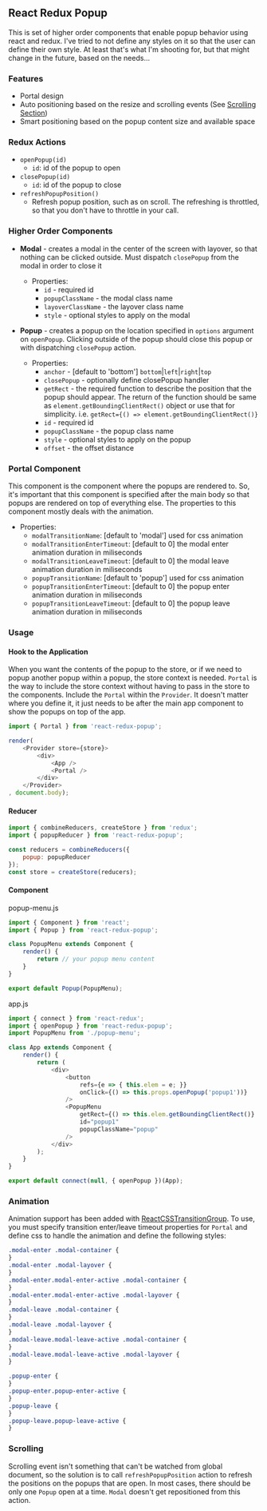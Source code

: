 ## React Redux Popup

This is set of higher order components that enable popup behavior using react and redux.  I've tried to not define any styles on it so that the user can define their own style.  At least that's what I'm shooting for, but that might change in the future, based on the needs...

### Features
 - Portal design
 - Auto positioning based on the resize and scrolling events (See [Scrolling Section](https://github.com/ryank109/react-redux-popup#scrolling))
 - Smart positioning based on the popup content size and available space

### Redux Actions
 - `openPopup(id)`
    - `id`: id of the popup to open
 - `closePopup(id)`
    - `id`: id of the popup to close
 - `refreshPopupPosition()`
    - Refresh popup position, such as on scroll. The refreshing is throttled, so that you don't have to throttle in your call.

### Higher Order Components
 - **Modal** - creates a modal in the center of the screen with layover, so that nothing can be clicked outside.  Must dispatch `closePopup` from the modal in order to close it
   - Properties:
     - `id` - required id
     - `popupClassName` - the modal class name
     - `layoverClassName` - the layover class name
     - `style` - optional styles to apply on the modal

 - **Popup** - creates a popup on the location specified in `options` argument on `openPopup`.  Clicking outside of the popup should close this popup or with dispatching `closePopup` action.
   - Properties:
     - `anchor` - [default to 'bottom'] `bottom`|`left`|`right`|`top`
     - `closePopup` - optionally define closePopup handler
     - `getRect` - the required function to describe the position that the popup should appear. The return of the function should be same as `element.getBoundingClientRect()` object or use that for simplicity. i.e. `getRect={() => element.getBoundingClientRect()}`
     - `id` - required id
     - `popupClassName` - the popup class name
     - `style` - optional styles to apply on the popup
     - `offset` - the offset distance

### Portal Component
This component is the component where the popups are rendered to.  So, it's important that this component is specified after the main body so that popups are rendered on top of everything else.  The properties to this component mostly deals with the animation.

 - Properties:
   - `modalTransitionName`: [default to 'modal'] used for css animation
   - `modalTransitionEnterTimeout`: [default to 0] the modal enter animation duration in miliseconds
   - `modalTransitionLeaveTimeout`: [default to 0] the modal leave animation duration in miliseconds
   - `popupTransitionName`: [default to 'popup'] used for css animation
   - `popupTransitionEnterTimeout`: [default to 0] the popup enter animation duration in miliseconds
   - `popupTransitionLeaveTimeout`: [default to 0] the popup leave animation duration in miliseconds

### Usage

#### Hook to the Application
When you want the contents of the popup to the store, or if we need to popup another popup within a popup, the store context is needed. `Portal` is the way to include the store context without having to pass in the store to the components. Include the `Portal` within the `Provider`. It doesn't matter where you define it, it just needs to be after the main app component to show the popups on top of the app.

```javascript
import { Portal } from 'react-redux-popup';

render(
    <Provider store={store}>
        <div>
            <App />
            <Portal />
        </div>
    </Provider>
, document.body);
```

#### Reducer
```javascript
import { combineReducers, createStore } from 'redux';
import { popupReducer } from 'react-redux-popup';

const reducers = combineReducers({
    popup: popupReducer
});
const store = createStore(reducers);
```

#### Component

popup-menu.js
```javascript
import { Component } from 'react';
import { Popup } from 'react-redux-popup';

class PopupMenu extends Component {
    render() {
        return // your popup menu content
    }
}

export default Popup(PopupMenu);
```

app.js
```javascript
import { connect } from 'react-redux';
import { openPopup } from 'react-redux-popup';
import PopupMenu from './popup-menu';

class App extends Component {
    render() {
        return (
            <div>
                <button
                    refs={e => { this.elem = e; }}
                    onClick={() => this.props.openPopup('popup1'))}
                />
                <PopupMenu
                    getRect={() => this.elem.getBoundingClientRect()}
                    id="popup1"
                    popupClassName="popup"
                />
            </div>
        );
    }
}

export default connect(null, { openPopup })(App);
```

### Animation

Animation support has been added with [ReactCSSTransitionGroup](https://facebook.github.io/react/docs/animation.html).
To use, you must specify transition enter/leave timeout properties for `Portal` and define css to handle the animation and define the following styles:

```css
.modal-enter .modal-container {
}
.modal-enter .modal-layover {
}
.modal-enter.modal-enter-active .modal-container {
}
.modal-enter.modal-enter-active .modal-layover {
}
.modal-leave .modal-container {
}
.modal-leave .modal-layover {
}
.modal-leave.modal-leave-active .modal-container {
}
.modal-leave.modal-leave-active .modal-layover {
}

.popup-enter {
}
.popup-enter.popup-enter-active {
}
.popup-leave {
}
.popup-leave.popup-leave-active {
}
```

### Scrolling

Scrolling event isn't something that can't be watched from global document, so the solution is to call `refreshPopupPosition` action to refresh the positions on the popups that are open. In most cases, there should be only one `Popup` open at a time. `Modal` doesn't get repositioned from this action.
